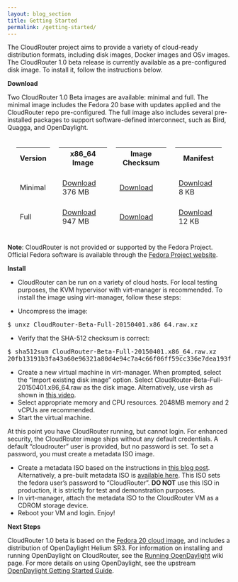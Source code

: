 ```yaml
---
layout: blog_section
title: Getting Started
permalink: /getting-started/
---
```


The CloudRouter project aims to provide a variety of cloud-ready distribution formats, including disk images, Docker images and OSv images. The CloudRouter 1.0 beta release is currently available as a pre-configured disk image. To install it, follow the instructions below.

**Download**

Two CloudRouter 1.0 Beta images are available: minimal and full. The minimal image includes the Fedora 20 base with updates applied and the CloudRouter repo pre-configured. The full image also includes several pre-installed packages to support software-defined interconnect, such as Bird, Quagga, and OpenDaylight.

<table style="border-spacing: 20px; border-collapse: separate;">
    <tbody>
        <tr>
            <th>Version</th>
            <th>x86_64 Image</th>
            <th>Image Checksum</th>
            <th>Manifest</th>
        </tr>
        <tr>
            <td>Minimal</td>
            <td><a href="https://repo.cloudrouter.org/beta/images/CloudRouter-Beta-Minimal-20150401.x86_64.raw.xz">Download</a> 376 MB</td>
            <td><a href="https://repo.cloudrouter.org/beta/images/CloudRouter-Beta-Minimal-20150401.checksum.txt">Download</a></td>
            <td><a href="https://repo.cloudrouter.org/beta/images/CloudRouter-Beta-Minimal-20150401.manifest.txt">Download</a> 8 KB</td>
        </tr>
        <tr>
            <td>Full</td>
            <td><a href="https://repo.cloudrouter.org/beta/images/CloudRouter-Beta-Full-20150401.x86_64.raw.xz">Download</a> 947 MB</td>
            <td><a href="https://repo.cloudrouter.org/beta/images/CloudRouter-Beta-Full-20150401.checksum.txt">Download</a></td>
            <td><a href="https://repo.cloudrouter.org/beta/images/CloudRouter-Beta-Full-20150401.manifest.txt">Download</a> 12 KB</td>
        </tr>
    </tbody>
</table>

**Note**: CloudRouter is not provided or supported by the Fedora Project. Official Fedora software is available through the <a href="http://fedoraproject.org">Fedora Project website</a>.

**Install**

<ul>
<li>CloudRouter can be run on a variety of cloud hosts. For local testing purposes, 
the KVM hypervisor with virt-manager is recommended. To install the image using virt-manager, follow these steps:</li>
</ul>

* Uncompress the image:

<pre>$ unxz CloudRouter-Beta-Full-20150401.x86_64.raw.xz</pre>

* Verify that the SHA-512 checksum is correct:

<pre>$ sha512sum CloudRouter-Beta-Full-20150401.x86_64.raw.xz 
20fb13191b3fa43a60e96321a80d4e94c7a4c66f06ff59cc336e7dea193ff28b4a18b3cd15cf6d1d0e4e83c0ba4545a3d395f8bc337f9ca1167769fac24edd7a  CloudRouter-Beta-Full-20150401.x86_64.raw.xz</pre>

* Create a new virtual machine in virt-manager. When prompted, select the &#8220;Import existing disk image&#8221; option. Select CloudRouter-Beta-Full-20150401.x86_64.raw as the disk image. Alternatively, use virsh as shown in <a href="http://youtu.be/ISUJaYv0hg8">this video</a>.
* Select appropriate memory and CPU resources. 2048MB memory and 2 vCPUs are recommended.
* Start the virtual machine.

At this point you have CloudRouter running, but cannot login. For enhanced security, the CloudRouter image ships without any default credentials. A default &#8220;cloudrouter&#8221; user is provided, but no password is set. To set a password, you must create a metadata ISO image.

* Create a metadata ISO based on the instructions in <a href="https://www.technovelty.org//linux/running-cloud-images-locally.html">this blog post</a>. Alternatively, a pre-built metadata ISO is <a href="https://repo.cloudrouter.org/beta/images/cr-init.iso">available here</a>. This ISO sets the fedora user&#8217;s password to &#8220;CloudRouter&#8221;. **DO NOT** use this ISO in production, it is strictly for test and demonstration purposes.
* In virt-manager, attach the metadata ISO to the CloudRouter VM as a CDROM storage device.
* Reboot your VM and login. Enjoy!

**Next Steps**

CloudRouter 1.0 beta is based on the <a href="https://getfedora.org/en/cloud/">Fedora 20 cloud image</a>, and includes a distribution of OpenDaylight Helium SR3. For information on installing and running OpenDaylight on CloudRouter, see the <a href="https://github.com/cloudrouter/cloudrouter.github.io/wiki/Running-OpenDaylight">Running OpenDaylight</a> wiki page. For more details on using OpenDaylight, see the upstream <a href="http://www.opendaylight.org/resources/getting-started-guide">OpenDaylight Getting Started Guide</a>.
